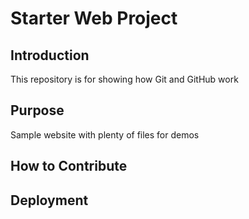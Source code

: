 # Starter Web Project

## Introduction
This repository is for showing how Git and GitHub work

## Purpose

Sample website with plenty of files for demos

## How to Contribute

## Deployment